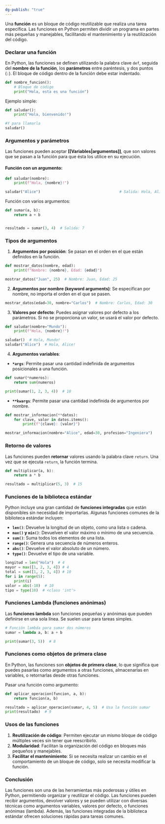 ```yaml
---
dg-publish: "true"
---
```

Una **función** es un bloque de código reutilizable que realiza una tarea específica. Las funciones en Python permiten dividir un programa en partes más pequeñas y manejables, facilitando el mantenimiento y la reutilización del código.

### Declarar una función

En Python, las funciones se definen utilizando la palabra clave `def`, seguida del **nombre de la función**, los **parámetros** entre paréntesis, y dos puntos (`:`). El bloque de código dentro de la función debe estar indentado.

```python
def nombre_funcion():
    # Bloque de código
    print("Hola, esta es una función")
```

Ejemplo simple:

```python
def saludar():
    print("Hola, bienvenido!")

#Y para llamarla
saludar()
```


### Argumentos y parámetros

Las funciones pueden aceptar **[[Variables|argumentos]]**, que son valores que se pasan a la función para que ésta los utilice en su ejecución.

#### Función con un argumento:

```python
def saludar(nombre):
    print(f"Hola, {nombre}!")

saludar("Alice")                                    # Salida: Hola, Alice!
```

Función con varios argumentos:

```python
def sumar(a, b):
    return a + b


resultado = sumar(3, 4)  # Salida: 7
```

### Tipos de argumentos

1. **Argumentos por posición**: Se pasan en el orden en el que están definidos en la función.

```python
def mostrar_datos(nombre, edad):
    print(f"Nombre: {nombre}, Edad: {edad}")

mostrar_datos("Juan", 25)  # Nombre: Juan, Edad: 25
```

2. **Argumentos por nombre (keyword arguments)**: Se especifican por nombre, no importa el orden en el que se pasen.

```python
mostrar_datos(edad=30, nombre="Carlos")  # Nombre: Carlos, Edad: 30
```

3. **Valores por defecto**: Puedes asignar valores por defecto a los parámetros. Si no se proporciona un valor, se usará el valor por defecto.

```python
def saludar(nombre="Mundo"):
    print(f"Hola, {nombre}!")

saludar()  # Hola, Mundo!
saludar("Alice")  # Hola, Alice!
```

4. **Argumentos variables**:

- **`*args`**: Permite pasar una cantidad indefinida de argumentos posicionales a una función.
```python
def sumar(*numeros):
    return sum(numeros)

print(sumar(1, 2, 3, 4))  # 10

```

- **`**kwargs`**: Permite pasar una cantidad indefinida de argumentos por nombre.
```python
def mostrar_informacion(**datos):
    for clave, valor in datos.items():
        print(f"{clave}: {valor}")

mostrar_informacion(nombre="Alice", edad=30, profesion="Ingeniera")
```

### Retorno de valores

Las funciones pueden **retornar** valores usando la palabra clave `return`. Una vez que se ejecuta `return`, la función termina.

```python
def multiplicar(a, b):
    return a * b

resultado = multiplicar(5, 3)  # 15
```

### Funciones de la biblioteca estándar

Python incluye una gran cantidad de **funciones integradas** que están disponibles sin necesidad de importarlas. Algunas funciones comunes de la biblioteca estándar incluyen:

- **`len()`**: Devuelve la longitud de un objeto, como una lista o cadena.
- **`max()` y `min()`**: Devuelven el valor máximo o mínimo de una secuencia.
- **`sum()`**: Suma todos los elementos de una lista.
- **`range()`**: Genera una secuencia de números enteros.
- **`abs()`**: Devuelve el valor absoluto de un número.
- **`type()`**: Devuelve el tipo de una variable.
```python
longitud = len("Hola")  # 4
mayor = max([1, 2, 3, 4]) # 4
total = sum([1, 2, 3, 4]) # 10
for i in range(5):
    print(i)
valor = abs(-10)  # 10
tipo = type(10)  # <class 'int'>
```

### Funciones Lambda (funciones anónimas)

Las **funciones lambda** son funciones pequeñas y anónimas que pueden definirse en una sola línea. Se suelen usar para tareas simples.

```python
# Función lambda para sumar dos números
sumar = lambda a, b: a + b

print(sumar(3, 5))  # 8
```

### Funciones como objetos de primera clase

En Python, las funciones son **objetos de primera clase**, lo que significa que puedes pasarlas como argumentos a otras funciones, almacenarlas en variables, o retornarlas desde otras funciones.

Pasar una función como argumento:

```python
def aplicar_operacion(funcion, a, b):
    return funcion(a, b)

resultado = aplicar_operacion(sumar, 4, 5)  # Usa la función sumar
print(resultado)  # 9
```

### Usos de las funciones

1. **Reutilización de código**: Permiten ejecutar un mismo bloque de código múltiples veces sin tener que reescribirlo.
2. **Modularidad**: Facilitan la organización del código en bloques más pequeños y manejables.
3. **Facilitar el mantenimiento**: Si se necesita realizar un cambio en el comportamiento de un bloque de código, solo se necesita modificar la función.

### Conclusión

Las funciones son una de las herramientas más poderosas y útiles en Python, permitiendo organizar y reutilizar el código. Las funciones pueden recibir argumentos, devolver valores y se pueden utilizar con diversas técnicas como argumentos variables, valores por defecto, o funciones anónimas (lambda). Además, las funciones integradas de la biblioteca estándar ofrecen soluciones rápidas para tareas comunes.